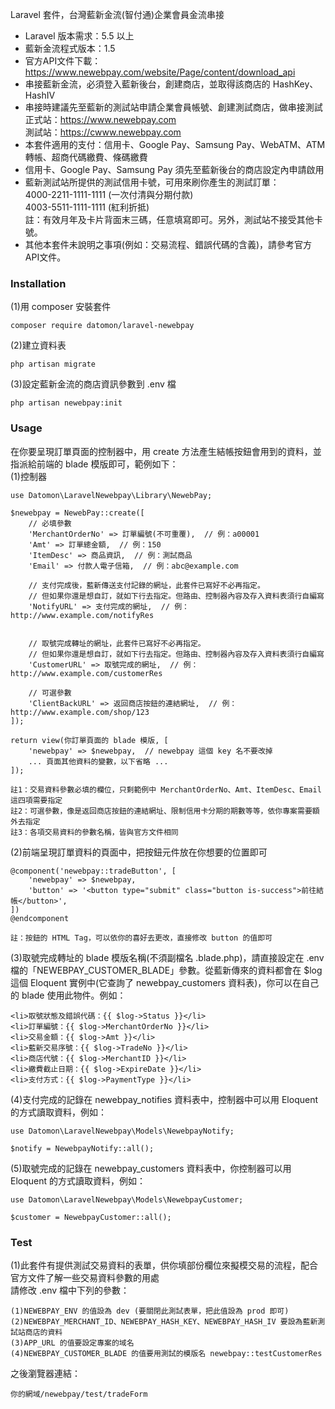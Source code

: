 Laravel 套件，台灣藍新金流(智付通)企業會員金流串接  
- Laravel 版本需求：5.5 以上
- 藍新金流程式版本：1.5
- 官方API文件下載：https://www.newebpay.com/website/Page/content/download_api
- 串接藍新金流，必須登入藍新後台，創建商店，並取得該商店的 HashKey、HashIV
- 串接時建議先至藍新的測試站申請企業會員帳號、創建測試商店，做串接測試  
正式站：https://www.newebpay.com  
測試站：https://cwww.newebpay.com
- 本套件適用的支付：信用卡、Google Pay、Samsung Pay、WebATM、ATM轉帳、超商代碼繳費、條碼繳費
- 信用卡、Google Pay、Samsung Pay 須先至藍新後台的商店設定內申請啟用
- 藍新測試站所提供的測試信用卡號，可用來刷你產生的測試訂單：  
  4000-2211-1111-1111 (一次付清與分期付款)  
  4003-5511-1111-1111 (紅利折抵)  
  註：有效月年及卡片背面末三碼，任意填寫即可。另外，測試站不接受其他卡號。
- 其他本套件未說明之事項(例如：交易流程、錯誤代碼的含義)，請參考官方API文件。

### Installation
(1)用 composer 安裝套件

    composer require datomon/laravel-newebpay

(2)建立資料表

    php artisan migrate

(3)設定藍新金流的商店資訊參數到 .env 檔

    php artisan newebpay:init  

### Usage
在你要呈現訂單頁面的控制器中，用 create 方法產生結帳按鈕會用到的資料，並指派給前端的 blade 模版即可，範例如下：  
(1)控制器

    use Datomon\LaravelNewebpay\Library\NewebPay;

    $newebpay = NewebPay::create([
        // 必填參數
        'MerchantOrderNo' => 訂單編號(不可重覆),  // 例：a00001
        'Amt' => 訂單總金額,  // 例：150
        'ItemDesc' => 商品資訊,  // 例：測試商品
        'Email' => 付款人電子信箱,  // 例：abc@example.com

        // 支付完成後，藍新傳送支付記錄的網址，此套件已寫好不必再指定。
        // 但如果你還是想自訂，就如下行去指定。但路由、控制器內容及存入資料表須行自編寫
        'NotifyURL' => 支付完成的網址,  // 例：http://www.example.com/notifyRes


        // 取號完成轉址的網址，此套件已寫好不必再指定。
        // 但如果你還是想自訂，就如下行去指定。但路由、控制器內容及存入資料表須行自編寫
        'CustomerURL' => 取號完成的網址,  // 例：http://www.example.com/customerRes 

        // 可選參數
        'ClientBackURL' => 返回商店按鈕的連結網址,  // 例：http://www.example.com/shop/123
    ]);

    return view(你訂單頁面的 blade 模版, [
        'newebpay' => $newebpay,  // newebpay 這個 key 名不要改掉
        ... 頁面其他資料的變數，以下省略 ...
    ]);

    註1：交易資料參數必填的欄位，只剩範例中 MerchantOrderNo、Amt、ItemDesc、Email 這四項需要指定  
    註2：可選參數，像是返回商店按鈕的連結網址、限制信用卡分期的期數等等，依你專案需要額外去指定  
    註3：各項交易資料的參數名稱，皆與官方文件相同

(2)前端呈現訂單資料的頁面中，把按鈕元件放在你想要的位置即可

    @component('newebpay::tradeButton', [
        'newebpay' => $newebpay,
        'button' => '<button type="submit" class="button is-success">前往結帳</button>',
    ])
    @endcomponent

    註：按鈕的 HTML Tag，可以依你的喜好去更改，直接修改 button 的值即可

(3)取號完成轉址的 blade 模版名稱(不須副檔名 .blade.php)，請直接設定在 .env 檔的「NEWEBPAY_CUSTOMER_BLADE」參數。從藍新傳來的資料都會在 $log 這個 Eloquent 實例中(它查詢了 newebpay_customers 資料表)，你可以在自己的 blade 使用此物件。例如：

    <li>取號狀態及錯誤代碼：{{ $log->Status }}</li>
    <li>訂單編號：{{ $log->MerchantOrderNo }}</li>
    <li>交易金額：{{ $log->Amt }}</li>
    <li>藍新交易序號：{{ $log->TradeNo }}</li>
    <li>商店代號：{{ $log->MerchantID }}</li>
    <li>繳費截止日期：{{ $log->ExpireDate }}</li>
    <li>支付方式：{{ $log->PaymentType }}</li>

(4)支付完成的記錄在 newebpay_notifies 資料表中，控制器中可以用 Eloquent 的方式讀取資料，例如：

    use Datomon\LaravelNewebpay\Models\NewebpayNotify;

    $notify = NewebpayNotify::all();

(5)取號完成的記錄在 newebpay_customers 資料表中，你控制器可以用 Eloquent 的方式讀取資料，例如：

    use Datomon\LaravelNewebpay\Models\NewebpayCustomer;

    $customer = NewebpayCustomer::all();

### Test
(1)此套件有提供測試交易資料的表單，供你填部份欄位來擬模交易的流程，配合官方文件了解一些交易資料參數的用處  
請修改 .env 檔中下列的參數：

    (1)NEWEBPAY_ENV 的值設為 dev (要關閉此測試表單，把此值設為 prod 即可)
    (2)NEWEBPAY_MERCHANT_ID、NEWEBPAY_HASH_KEY、NEWEBPAY_HASH_IV 要設為藍新測試站商店的資料
    (3)APP_URL 的值要設定專案的域名
    (4)NEWEBPAY_CUSTOMER_BLADE 的值要用測試的模版名 newebpay::testCustomerRes
    
之後瀏覽器連結：

    你的網域/newebpay/test/tradeForm 
